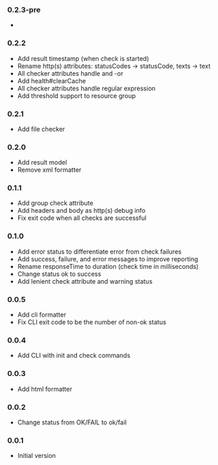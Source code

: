 ### 0.2.3-pre
*

### 0.2.2
* Add result timestamp (when check is started)
* Rename http(s) attributes: statusCodes -> statusCode, texts -> text
* All checker attributes handle <attribute> and <attribute>-or
* Add health#clearCache
* All checker attributes handle regular expression
* Add threshold support to resource group

### 0.2.1
* Add file checker

### 0.2.0
* Add result model
* Remove xml formatter

### 0.1.1
* Add group check attribute
* Add headers and body as http(s) debug info
* Fix exit code when all checks are successful

### 0.1.0
* Add error status to differentiate error from check failures
* Add success, failure, and error messages to improve reporting
* Rename responseTime to duration (check time in milliseconds)
* Change status ok to success
* Add lenient check attribute and warning status

### 0.0.5
* Add cli formatter
* Fix CLI exit code to be the number of non-ok status

### 0.0.4
* Add CLI with init and check commands

### 0.0.3
* Add html formatter 

### 0.0.2
* Change status from OK/FAIL to ok/fail

### 0.0.1
* Initial version
